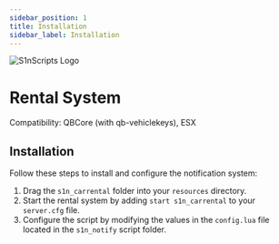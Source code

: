 ```yaml
---
sidebar_position: 1
title: Installation
sidebar_label: Installation
---
```


![S1nScripts Logo](https://forum.cfx.re/uploads/default/optimized/4X/7/0/9/709b687ad5121c2682611eae105cc6fcebed4d27_2_1380x776.jpeg)

# Rental System 

Compatibility: QBCore (with qb-vehiclekeys), ESX

## Installation

Follow these steps to install and configure the notification system:

1. Drag the `s1n_carrental` folder into your `resources` directory.
2. Start the rental system by adding `start s1n_carrental` to your `server.cfg` file.
3. Configure the script by modifying the values in the `config.lua` file located in the `s1n_notify` script folder.


